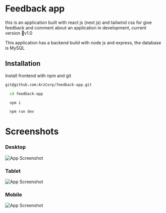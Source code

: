 
# Feedback app

this is an application built with react js (next js) and tailwind css for give feedback and comment about an application in development, current version 🔖v1.0

This application has a backend build with node js and express, the database is MySQL


## Installation

Install frontend with npm and git

```bash
git@github.com:ArzCorp/feedback-app.git
```
```bash
  cd feedback-app
```
```bash
  npm i
```
```bash
  npm run dev
```
# Screenshots
### Desktop
![App Screenshot](https://i.ibb.co/FztKR37/Screenshot-20230125-090909.png)
### Tablet
![App Screenshot](https://i.ibb.co/S66CLn2/feedback-app-lovat-xi-vercel-app-desktop.png)
### Mobile
![App Screenshot](https://i.ibb.co/XzLYBzm/feedback-app-lovat-xi-vercel-app-desktop-1.png)
